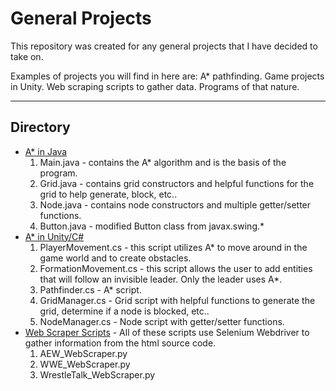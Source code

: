 # General Projects
This repository was created for any general projects that I have decided to take on.

Examples of projects you will find in here are: A* pathfinding. Game projects in Unity. Web scraping scripts to gather data. Programs of that nature.

---

## Directory
* [A* in Java](/AStar)
  1. Main.java - contains the A* algorithm and is the basis of the program.
  2. Grid.java - contains grid constructors and helpful functions for the grid to help generate, block, etc..
  3. Node.java - contains node constructors and multiple getter/setter functions.
  4. Button.java - modified Button class from javax.swing.*
* [A* in Unity/C#](/FormationalMovement)
  1. PlayerMovement.cs - this script utilizes A* to move around in the game world and to create obstacles. 
  2. FormationMovement.cs - this script allows the user to add entities that will follow an invisible leader. Only the leader uses A*.
  3. Pathfinder.cs - A* script.
  4. GridManager.cs - Grid script with helpful functions to generate the grid, determine if a node is blocked, etc..
  5. NodeManager.cs - Node script with getter/setter functions.
* [Web Scraper Scripts](/Scraper%20Scripts) - All of these scripts use Selenium Webdriver to gather information from the html source code.
  1. AEW_WebScraper.py
  2. WWE_WebScraper.py
  3. WrestleTalk_WebScraper.py
